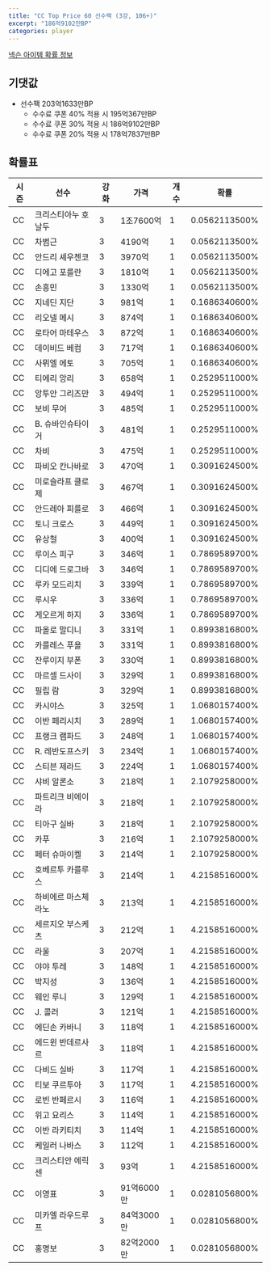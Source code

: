 ```yaml
---
title: "CC Top Price 60 선수팩 (3강, 106+)"
excerpt: "186억9102만BP"
categories: player
---
```

[넥슨 아이템 확률 정보](http://iteminfo.nexon.com/probability/fo4?sn=7336)

## 기댓값
- 선수팩 203억1633만BP
  - 수수료 쿠폰 40% 적용 시 195억367만BP
  - 수수료 쿠폰 30% 적용 시 186억9102만BP
  - 수수료 쿠폰 20% 적용 시 178억7837만BP


## 확률표

|시즌|선수|강화|가격|개수|확률|
|---|---|---|---|---|---|
|CC|크리스티아누 호날두|3|1조7600억|1|0.0562113500%|
|CC|차범근|3|4190억|1|0.0562113500%|
|CC|안드리 셰우첸코|3|3970억|1|0.0562113500%|
|CC|디에고 포를란|3|1810억|1|0.0562113500%|
|CC|손흥민|3|1330억|1|0.0562113500%|
|CC|지네딘 지단|3|981억|1|0.1686340600%|
|CC|리오넬 메시|3|874억|1|0.1686340600%|
|CC|로타어 마테우스|3|872억|1|0.1686340600%|
|CC|데이비드 베컴|3|717억|1|0.1686340600%|
|CC|사뮈엘 에토|3|705억|1|0.1686340600%|
|CC|티에리 앙리|3|658억|1|0.2529511000%|
|CC|앙투안 그리즈만|3|494억|1|0.2529511000%|
|CC|보비 무어|3|485억|1|0.2529511000%|
|CC|B. 슈바인슈타이거|3|481억|1|0.2529511000%|
|CC|차비|3|475억|1|0.2529511000%|
|CC|파비오 칸나바로|3|470억|1|0.3091624500%|
|CC|미로슬라프 클로제|3|467억|1|0.3091624500%|
|CC|안드레아 피를로|3|466억|1|0.3091624500%|
|CC|토니 크로스|3|449억|1|0.3091624500%|
|CC|유상철|3|400억|1|0.3091624500%|
|CC|루이스 피구|3|346억|1|0.7869589700%|
|CC|디디에 드로그바|3|346억|1|0.7869589700%|
|CC|루카 모드리치|3|339억|1|0.7869589700%|
|CC|루시우|3|336억|1|0.7869589700%|
|CC|게오르게 하지|3|336억|1|0.7869589700%|
|CC|파올로 말디니|3|331억|1|0.8993816800%|
|CC|카를레스 푸욜|3|331억|1|0.8993816800%|
|CC|잔루이지 부폰|3|330억|1|0.8993816800%|
|CC|마르셀 드사이|3|329억|1|0.8993816800%|
|CC|필립 람|3|329억|1|0.8993816800%|
|CC|카시야스|3|325억|1|1.0680157400%|
|CC|이반 페리시치|3|289억|1|1.0680157400%|
|CC|프랭크 램파드|3|248억|1|1.0680157400%|
|CC|R. 레반도프스키|3|234억|1|1.0680157400%|
|CC|스티븐 제라드|3|224억|1|1.0680157400%|
|CC|샤비 알론소|3|218억|1|2.1079258000%|
|CC|파트리크 비에이라|3|218억|1|2.1079258000%|
|CC|티아구 실바|3|218억|1|2.1079258000%|
|CC|카푸|3|216억|1|2.1079258000%|
|CC|페터 슈마이켈|3|214억|1|2.1079258000%|
|CC|호베르투 카를루스|3|214억|1|4.2158516000%|
|CC|하비에르 마스체라노|3|213억|1|4.2158516000%|
|CC|세르지오 부스케츠|3|212억|1|4.2158516000%|
|CC|라울|3|207억|1|4.2158516000%|
|CC|야야 투레|3|148억|1|4.2158516000%|
|CC|박지성|3|136억|1|4.2158516000%|
|CC|웨인 루니|3|129억|1|4.2158516000%|
|CC|J. 콜러|3|121억|1|4.2158516000%|
|CC|에딘손 카바니|3|118억|1|4.2158516000%|
|CC|에드윈 반데르사르|3|118억|1|4.2158516000%|
|CC|다비드 실바|3|117억|1|4.2158516000%|
|CC|티보 쿠르투아|3|117억|1|4.2158516000%|
|CC|로빈 반페르시|3|116억|1|4.2158516000%|
|CC|위고 요리스|3|114억|1|4.2158516000%|
|CC|이반 라키티치|3|114억|1|4.2158516000%|
|CC|케일러 나바스|3|112억|1|4.2158516000%|
|CC|크리스티안 에릭센|3|93억|1|4.2158516000%|
|CC|이영표|3|91억6000만|1|0.0281056800%|
|CC|미카엘 라우드루프|3|84억3000만|1|0.0281056800%|
|CC|홍명보|3|82억2000만|1|0.0281056800%|
